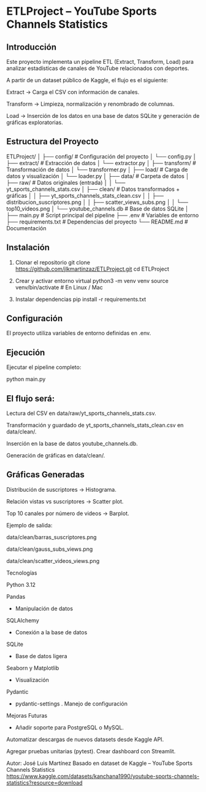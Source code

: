 # ETLProject – YouTube Sports Channels Statistics
## Introducción

Este proyecto implementa un pipeline ETL (Extract, Transform, Load) para analizar estadísticas de canales de YouTube relacionados con deportes.

A partir de un dataset público de Kaggle, el flujo es el siguiente:

Extract → Carga el CSV con información de canales.

Transform → Limpieza, normalización y renombrado de columnas.

Load → Inserción de los datos en una base de datos SQLite y generación de gráficas exploratorias.

## Estructura del Proyecto
ETLProject/
│
├── config/               # Configuración del proyecto
│   └── config.py
│
├── extract/              # Extracción de datos
│   └── extractor.py
│
├── transform/            # Transformación de datos
│   └── transformer.py
│
├── load/                 # Carga de datos y visualización
│   └── loader.py
│
├── data/                 # Carpeta de datos
│   ├── raw/              # Datos originales (entrada)
│   │   └── yt_sports_channels_stats.csv
│   ├── clean/            # Datos transformados + gráficas
│   │   ├── yt_sports_channels_stats_clean.csv
│   │   ├── distribucion_suscriptores.png
│   │   ├── scatter_views_subs.png
│   │   └── top10_videos.png
│   └── youtube_channels.db   # Base de datos SQLite
│
├── main.py               # Script principal del pipeline
├── .env                  # Variables de entorno
├── requirements.txt      # Dependencias del proyecto
└── README.md             # Documentación

## Instalación
1. Clonar el repositorio
git clone https://github.com/jlkmartinzaz/ETLProject.git
cd ETLProject

2. Crear y activar entorno virtual
python3 -m venv venv
source venv/bin/activate   # En Linux / Mac


3. Instalar dependencias
pip install -r requirements.txt

## Configuración

El proyecto utiliza variables de entorno definidas en .env.

## Ejecución

Ejecutar el pipeline completo:

python main.py


## El flujo será:

Lectura del CSV en data/raw/yt_sports_channels_stats.csv.

Transformación y guardado de yt_sports_channels_stats_clean.csv en data/clean/.

Inserción en la base de datos youtube_channels.db.

Generación de gráficas en data/clean/.

## Gráficas Generadas

Distribución de suscriptores → Histograma.

Relación vistas vs suscriptores → Scatter plot.

Top 10 canales por número de videos → Barplot.

Ejemplo de salida:

data/clean/barras_suscriptores.png

data/clean/gauss_subs_views.png

data/clean/scatter_videos_views.png

Tecnologías

Python 3.12

Pandas
 - Manipulación de datos

SQLAlchemy
- Conexión a la base de datos

SQLite
- Base de datos ligera

Seaborn
 y Matplotlib
 - Visualización

Pydantic
 + pydantic-settings
 . Manejo de configuración

Mejoras Futuras
  - Añadir soporte para PostgreSQL o MySQL.

Automatizar descargas de nuevos datasets desde Kaggle API.

Agregar pruebas unitarias (pytest).
Crear dashboard con Streamlit.

Autor: José Luis Martínez
Basado en dataset de Kaggle – YouTube Sports Channels Statistics
https://www.kaggle.com/datasets/kanchana1990/youtube-sports-channels-statistics?resource=download
